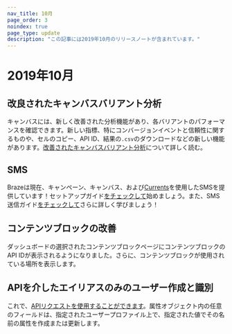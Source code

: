 ```yaml
---
nav_title: 10月
page_order: 3
noindex: true
page_type: update
description: "この記事には2019年10月のリリースノートが含まれています。"
---
```


# 2019年10月

## 改良されたキャンバスバリアント分析

キャンバスには、新しく改善された分析機能があり、各バリアントのパフォーマンスを確認できます。新しい指標、特にコンバージョンイベントと信頼性に関するものや、セルのコピー、API ID、結果の`.csv`のダウンロードなどの新しい機能があります。[改善されたキャンバスバリアント分析]({{site.baseurl}}/user_guide/engagement_tools/canvas/get_started/measuring_and_testing_with_canvas_analytics/#performance-breakdown-by-variant)について詳しく読む。

## SMS

Brazeは現在、キャンペーン、キャンバス、および[Currents]({{site.baseurl}}/user_guide/data_and_analytics/braze_currents/message_engagement_events/)を使用したSMSを提供しています！セットアップガイド[をチェックして]({{site.baseurl}}/user_guide/onboarding_with_braze/sms_setup/)始めましょう。また、SMS送信ガイド[をチェックして]({{site.baseurl}}/user_guide/message_building_by_channel/sms/)さらに詳しく学びましょう！

## コンテンツブロックの改善

ダッシュボードの選択されたコンテンツブロックページにコンテンツブロックのAPI IDが表示されるようになりました。さらに、コンテンツブロックが使用されている場所を表示します。

## APIを介したエイリアスのみのユーザー作成と識別

これで、[APIリクエストを使用することができます]({{site.baseurl}}/api/endpoints/user_data/#user-attributes-object-specification)。属性オブジェクト内の任意のフィールドは、指定されたユーザープロファイル上で、指定された値でその名前の属性を作成または更新します。
